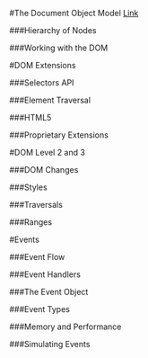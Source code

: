 #The Document Object Model [Link](http://www.w3.org/DOM/)

###Hierarchy of Nodes

###Working with the DOM

#DOM Extensions

###Selectors API

###Element Traversal

###HTML5

###Proprietary Extensions

#DOM Level 2 and 3

###DOM Changes

###Styles

###Traversals

###Ranges

#Events

###Event Flow

###Event Handlers

###The Event Object

###Event Types

###Memory and Performance

###Simulating Events
